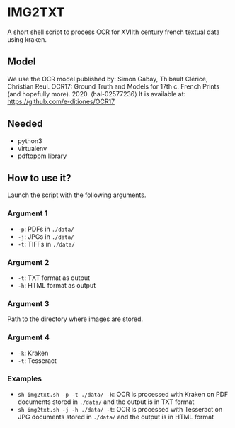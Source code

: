 # IMG2TXT

A short shell script to process OCR for XVIIth century french textual data using kraken. 

## Model
We use the OCR model published by: Simon Gabay, Thibault Clérice, Christian Reul. OCR17: Ground Truth and Models for 17th c. French Prints (and hopefully more). 2020. ⟨hal-02577236⟩
It is available at: https://github.com/e-ditiones/OCR17

## Needed 
- python3
- virtualenv
- pdftoppm library

## How to use it?

Launch the script with the following arguments.

### Argument 1
- ```-p```: PDFs in ```./data/```
- ```-j```: JPGs in ```./data/```
- ```-t```: TIFFs in ```./data/```

### Argument 2
- ```-t```: TXT format as output
- ```-h```: HTML format as output

### Argument 3
Path to the directory where images are stored.

### Argument 4
- ```-k```: Kraken
- ```-t```: Tesseract

### Examples
- ```sh img2txt.sh -p -t ./data/ -k```: OCR is processed with Kraken on PDF documents stored in ```./data/``` and the output is in TXT format
- ```sh img2txt.sh -j -h ./data/ -t```: OCR is processed with Tesseract on JPG documents stored in ```./data/``` and the output is in HTML format
